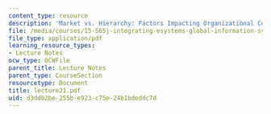 ```yaml
---
content_type: resource
description: 'Market vs. Hierarchy: Factors Impacting Organizational Connectivity'
file: /media/courses/15-565j-integrating-esystems-global-information-systems-spring-2002/d3ddb2be255be923c75e24b1bdeddc7d_lecture21.pdf
file_type: application/pdf
learning_resource_types:
- Lecture Notes
ocw_type: OCWFile
parent_title: Lecture Notes
parent_type: CourseSection
resourcetype: Document
title: lecture21.pdf
uid: d3ddb2be-255b-e923-c75e-24b1bdeddc7d
---
```

